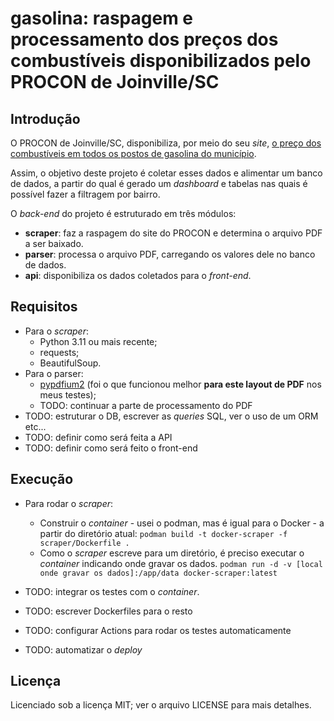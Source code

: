# gasolina: raspagem e processamento dos preços dos combustíveis disponibilizados pelo PROCON de Joinville/SC

## Introdução

O PROCON de Joinville/SC, disponibiliza, por meio do seu _site_, [o preço dos combustíveis em todos os postos de gasolina do município](https://www.joinville.sc.gov.br/publicacoes/pesquisas-de-precos-combustiveis-2023/).

Assim, o objetivo deste projeto é coletar esses dados e alimentar um banco de dados, a partir do qual é gerado um _dashboard_ e tabelas nas quais é possível fazer a filtragem por bairro.

O _back-end_ do projeto é estruturado em três módulos:

* **scraper**: faz a raspagem do site do PROCON e determina o arquivo PDF a ser baixado.
* **parser**: processa o arquivo PDF, carregando os valores dele no banco de dados.
* **api**: disponibiliza os dados coletados para o _front-end_.

## Requisitos

* Para o *scraper*:
	* Python 3.11 ou mais recente;
	* requests;
	* BeautifulSoup.
* Para o parser:
	* [pypdfium2](https://github.com/pypdfium2-team/pypdfium2) (foi o que funcionou melhor **para este layout de PDF** nos meus testes);
	* TODO: continuar a parte de processamento do PDF
* TODO: estruturar o DB, escrever as _queries_ SQL, ver o uso de um ORM etc...
* TODO: definir como será feita a API
* TODO: definir como será feito o front-end

## Execução

* Para rodar o _scraper_:
	* Construir o _container_ - usei o podman, mas é igual para o Docker - a partir do diretório atual:
		`podman build -t docker-scraper -f scraper/Dockerfile .`
	* Como o _scraper_ escreve para um diretório, é preciso executar o _container_ indicando onde gravar os dados.
		`podman run -d -v [local onde gravar os dados]:/app/data docker-scraper:latest`

* TODO: integrar os testes com o _container_.
* TODO: escrever Dockerfiles para o resto
* TODO: configurar Actions para rodar os testes automaticamente
* TODO: automatizar o _deploy_ 
  
## Licença

Licenciado sob a licença MIT; ver o arquivo LICENSE para mais detalhes.
